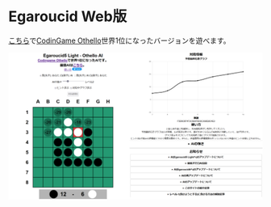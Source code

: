 # Egaroucid Web版

[こちら](https://www.egaroucid.nyanyan.dev/)で[CodinGame Othello](https://www.codingame.com/multiplayer/bot-programming/othello-1)世界1位になったバージョンを遊べます。





<img class="pic" src="img/egaroucid_light.png">